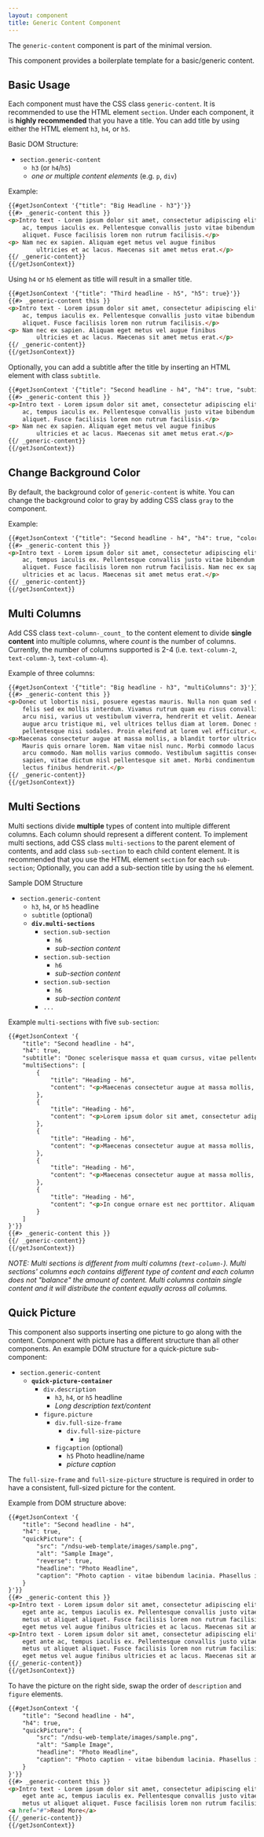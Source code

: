 ```yaml
---
layout: component
title: Generic Content Component
---
```


The `generic-content` component is part of the minimal version.

This component provides a boilerplate template for a basic/generic content.

## Basic Usage

Each component must have the CSS class `generic-content`. It is recommended to use the HTML element `section`. Under each component, it is **highly recommended** that you have a title. You can add title by using either the HTML element `h3`, `h4`, or `h5`.

Basic DOM Structure:
* `section.generic-content`
  * `h3` (or `h4`/`h5`)
  * _one or multiple content elements_ (e.g. `p`, `div`)

Example:
```html
{{#getJsonContext '{"title": "Big Headline - h3"}'}}
{{#> _generic-content this }}
<p>Intro text - Lorem ipsum dolor sit amet, consectetur adipiscing elit. Curabitur arcu arcu, tincidunt eget ante
    ac, tempus iaculis ex. Pellentesque convallis justo vitae bibendum lacinia. Phasellus interdum metus ut aliquet
    aliquet. Fusce facilisis lorem non rutrum facilisis.</p>
<p> Nam nec ex sapien. Aliquam eget metus vel augue finibus
        ultricies et ac lacus. Maecenas sit amet metus erat.</p>
{{/ _generic-content}}
{{/getJsonContext}}
```

Using `h4` or `h5` element as title will result in a smaller title.

```html
{{#getJsonContext '{"title": "Third headline - h5", "h5": true}'}}
{{#> _generic-content this }}
<p>Intro text - Lorem ipsum dolor sit amet, consectetur adipiscing elit. Curabitur arcu arcu, tincidunt eget ante
    ac, tempus iaculis ex. Pellentesque convallis justo vitae bibendum lacinia. Phasellus interdum metus ut aliquet
    aliquet. Fusce facilisis lorem non rutrum facilisis.</p>
<p> Nam nec ex sapien. Aliquam eget metus vel augue finibus
        ultricies et ac lacus. Maecenas sit amet metus erat.</p>
{{/ _generic-content}}
{{/getJsonContext}}
```

Optionally, you can add a subtitle after the title by inserting an HTML element with class `subtitle`.

```html
{{#getJsonContext '{"title": "Second headline - h4", "h4": true, "subtitle": "Subhead - Donec scelerisque massa et quam cursus, vitae pellentesque nisi sodales."}'}}
{{#> _generic-content this }}
<p>Intro text - Lorem ipsum dolor sit amet, consectetur adipiscing elit. Curabitur arcu arcu, tincidunt eget ante
    ac, tempus iaculis ex. Pellentesque convallis justo vitae bibendum lacinia. Phasellus interdum metus ut aliquet
    aliquet. Fusce facilisis lorem non rutrum facilisis.</p>
<p> Nam nec ex sapien. Aliquam eget metus vel augue finibus
        ultricies et ac lacus. Maecenas sit amet metus erat.</p>
{{/ _generic-content}}
{{/getJsonContext}}
```

## Change Background Color

By default, the background color of `generic-content` is white. You can change the background color to gray by adding CSS class `gray` to the component.

Example:
```html
{{#getJsonContext '{"title": "Second headline - h4", "h4": true, "color": "gray"}'}}
{{#> _generic-content this }}
<p>Intro text - Lorem ipsum dolor sit amet, consectetur adipiscing elit. Curabitur arcu arcu, tincidunt eget ante
    ac, tempus iaculis ex. Pellentesque convallis justo vitae bibendum lacinia. Phasellus interdum metus ut aliquet
    aliquet. Fusce facilisis lorem non rutrum facilisis. Nam nec ex sapien. Aliquam eget metus vel augue finibus
    ultricies et ac lacus. Maecenas sit amet metus erat.</p>
{{/ _generic-content}}
{{/getJsonContext}}
```

## Multi Columns

Add CSS class `text-column-_count_` to the content element to divide **single content** into multiple columns, where _count_ is the number of columns. Currently, the number of columns supported is 2-4 (i.e. `text-column-2`, `text-column-3`, `text-column-4`).

Example of three columns:
```html
{{#getJsonContext '{"title": "Big headline - h3", "multiColumns": 3}'}}
{{#> _generic-content this }}
<p>Donec ut lobortis nisi, posuere egestas mauris. Nulla non quam sed dui faucibus interdum. Vivamus finibus
    felis sed ex mollis interdum. Vivamus rutrum quam eu risus convallis, ut cursus sem semper. Praesent
    arcu nisi, varius ut vestibulum viverra, hendrerit et velit. Aenean consectetur, sapien sed laoreet condimentum,
    augue arcu tristique mi, vel ultrices tellus diam at lorem. Donec scelerisque massa et quam cursus, vitae
    pellentesque nisi sodales. Proin eleifend at lorem vel efficitur.</p>
<p>Maecenas consectetur augue at massa mollis, a blandit tortor ultrices. Morbi interdum leo in tristique varius.
    Mauris quis ornare lorem. Nam vitae nisl nunc. Morbi commodo lacus a dui interdum, sit amet dignissim
    arcu commodo. Nam mollis varius commodo. Vestibulum sagittis consectetur egestas. Nullam tristique pellentesque
    sapien, vitae dictum nisl pellentesque sit amet. Morbi condimentum sagittis feugiat. Nam sed nibh vitae
    lectus finibus hendrerit.</p>
{{/ _generic-content}}
{{/getJsonContext}}
```

## Multi Sections

Multi sections divide **multiple** types of content into multiple different columns. Each column should represent a different content. To implement multi sections, add CSS class `multi-sections` to the parent element of contents, and add class `sub-section` to each child content element. It is recommended that you use the HTML element `section` for each `sub-section`; Optionally, you can add a sub-section title by using the `h6` element.

Sample DOM Structure
* `section.generic-content`
  * `h3`, `h4`, or `h5` headline
  * `subtitle` (optional)
  * **`div.multi-sections`**
    * `section.sub-section`
      * `h6`
      * _sub-section content_
    * `section.sub-section`
      * `h6`
      * _sub-section content_
    * `section.sub-section`
      * `h6`
      * _sub-section content_
    * `...`

Example `multi-sections` with five `sub-section`:

```html
{{#getJsonContext '{
    "title": "Second headline - h4",
    "h4": true,
    "subtitle": "Donec scelerisque massa et quam cursus, vitae pellentesque nisi sodales. Morbi interdum leo in tristique varius. Mauris quis ornare lorem. Nam vitae nisl nunc.",
    "multiSections": [
        {
            "title": "Heading - h6",
            "content": "<p>Maecenas consectetur augue at massa mollis, a blandit tortor ultrices. Morbi interdum leo in tristique varius. Mauris quis ornare lorem. Nam vitae nisl nunc. Morbi commodo lacus a dui interdum, sit amet dignissim arcu commodo. Nam mollis varius commodo. Vestibulum sagittis consectetur egestas. Nullam tristique pellentesque sapien, vitae dictum nisl pellentesque sit amet.</p>"
        },
        {
            "title": "Heading - h6",
            "content": "<p>Lorem ipsum dolor sit amet, consectetur adipiscing elit. Aliquam vestibulum ut magna et imperdiet. Nunc lacinia risus ut magna tempus, id vehicula sapien interdum. Aenean scelerisque, dolor in tempus rutrum, sem turpis suscipit tellus, sed pharetra magna elit non dolor. Quisque sed urna vel orci ultricies aliquet. Phasellus eu sodales nulla. In sit amet nibh volutpat, bibendum ante vitae, aliquet mi. Integer suscipit sapien in sem molestie ultricies. Orci varius natoque penatibus et magnis dis parturient montes, nascetur ridiculus mus. Aliquam eleifend mi molestie dignissim posuere. </p>"
        },
        {
            "title": "Heading - h6",
            "content": "<p>Maecenas consectetur augue at massa mollis, a blandit tortor ultrices. Morbi interdum leo in tristique varius. Mauris quis ornare lorem. Nam vitae nisl nunc. Morbi commodo lacus a dui interdum, sit amet dignissim arcu commodo. Nam mollis varius commodo. Vestibulum sagittis consectetur egestas. Nullam tristique pellentesque sapien, vitae dictum nisl pellentesque sit amet.</p>"
        },
        {
            "title": "Heading - h6",
            "content": "<p>Maecenas consectetur augue at massa mollis, a blandit tortor ultrices. Morbi interdum leo in tristique varius. Nullam tristique  pellentesque sapien, vitae dictum nisl pellentesque sit amet. Mauris quis ornare lorem. Nam vitae nisl nunc. Morbi commodo lacus a dui interdum, sit amet dignissim arcu commodo. Nam mollis varius commodo. Vestibulum sagittis consectetur egestas. Nullam tristique pellentesque sapien, vitae dictum nisl pellentesque sit amet.</p>"
        },
        {
            "title": "Heading - h6",
            "content": "<p>In congue ornare est nec porttitor. Aliquam egestas pulvinar mauris at vestibulum. Pellentesque sed pretium leo. Pellentesque et enim magna. Aliquam eu orci in nisl tincidunt fermentum vitae sed risus. Aenean id sapien eu urna pulvinar euismod. Quisque consequat sapien est, sit amet convallis elit euismod id. Nunc egestas lorem ut vehicula malesuada. Duis sit amet eleifend mauris, at pulvinar ligula. Nam egestas porta luctus. Ut sed  porta ligula. Donec congue dolor augue, at molestie diam bibendum vel.</p>"
        }
    ]
}'}}
{{#> _generic-content this }}
{{/ _generic-content}}
{{/getJsonContext}}
```

_NOTE: Multi sections is different from multi columns (`text-column-`). Multi sections' columns each contains different type of content and each column does not "balance" the amount of content. Multi columns contain single content and it will distribute the content equally across all columns._


## Quick Picture

This component also supports inserting one picture to go along with the content. Component with picture has a different structure than all other components. An example DOM structure for a quick-picture sub-component:

* `section.generic-content`
  * **`quick-picture-container`**
    * `div.description`
      * `h3`, `h4`, or `h5` headline
      * _Long description text/content_
    * `figure.picture`
      * `div.full-size-frame`
        * `div.full-size-picture` 
          * `img`
      * `figcaption` (optional)
        * `h5` Photo headline/name
        * _picture caption_

The `full-size-frame` and `full-size-picture` structure is required in order to have a consistent, full-sized picture for the content.

Example from DOM structure above:

```html
{{#getJsonContext '{
    "title": "Second headline - h4",
    "h4": true,
    "quickPicture": {
        "src": "/ndsu-web-template/images/sample.png",
        "alt": "Sample Image",
        "reverse": true,
        "headline": "Photo Headline",
        "caption": "Photo caption - vitae bibendum lacinia. Phasellus interdum vitae bibendum lacinia."
    }
}'}}
{{#> _generic-content this }}
<p>Intro text - Lorem ipsum dolor sit amet, consectetur adipiscing elit. Curabitur arcu arcu, tincidunt
    eget ante ac, tempus iaculis ex. Pellentesque convallis justo vitae bibendum lacinia. Phasellus interdum
    metus ut aliquet aliquet. Fusce facilisis lorem non rutrum facilisis. Nam nec ex sapien. Aliquam
    eget metus vel augue finibus ultricies et ac lacus. Maecenas sit amet metus erat.</p>
<p>Intro text - Lorem ipsum dolor sit amet, consectetur adipiscing elit. Curabitur arcu arcu, tincidunt
    eget ante ac, tempus iaculis ex. Pellentesque convallis justo vitae bibendum lacinia. Phasellus interdum
    metus ut aliquet aliquet. Fusce facilisis lorem non rutrum facilisis. Nam nec ex sapien. Aliquam
    eget metus vel augue finibus ultricies et ac lacus. Maecenas sit amet metus erat.</p>
{{/_generic-content}}
{{/getJsonContext}}
```

To have the picture on the right side, swap the order of `description` and `figure` elements.

```html
{{#getJsonContext '{
    "title": "Second headline - h4",
    "h4": true,
    "quickPicture": {
        "src": "/ndsu-web-template/images/sample.png",
        "alt": "Sample Image",
        "headline": "Photo Headline",
        "caption": "Photo caption - vitae bibendum lacinia. Phasellus interdum vitae bibendum lacinia."
    }
}'}}
{{#> _generic-content this }}
<p>Intro text - Lorem ipsum dolor sit amet, consectetur adipiscing elit. Curabitur arcu arcu, tincidunt
    eget ante ac, tempus iaculis ex. Pellentesque convallis justo vitae bibendum lacinia. Phasellus interdum
    metus ut aliquet aliquet. Fusce facilisis lorem non rutrum facilisis.</p>
<a href="#">Read More</a>
{{/_generic-content}}
{{/getJsonContext}}
```